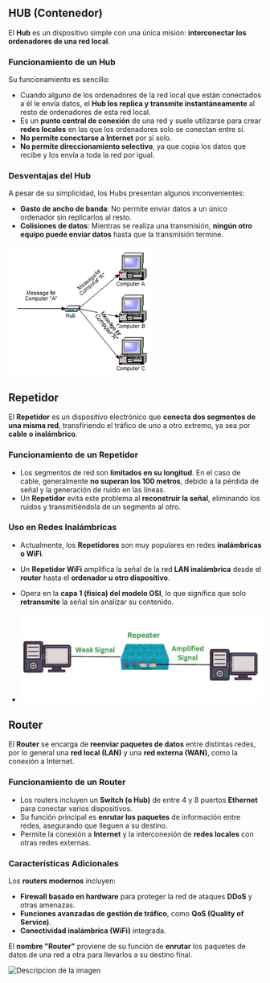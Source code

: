 ## HUB (Contenedor)

El **Hub** es un dispositivo simple con una única misión: **interconectar los ordenadores de una red local**.

### Funcionamiento de un Hub

Su funcionamiento es sencillo:

- Cuando alguno de los ordenadores de la red local que están conectados a él le envía datos, el **Hub los replica y transmite instantáneamente** al resto de ordenadores de esta red local.
- Es un **punto central de conexión** de una red y suele utilizarse para crear **redes locales** en las que los ordenadores solo se conectan entre sí.
- **No permite conectarse a Internet** por sí solo.
- **No permite direccionamiento selectivo**, ya que copia los datos que recibe y los envía a toda la red por igual.

### Desventajas del Hub

A pesar de su simplicidad, los Hubs presentan algunos inconvenientes:

- **Gasto de ancho de banda**: No permite enviar datos a un único ordenador sin replicarlos al resto.
- **Colisiones de datos**: Mientras se realiza una transmisión, **ningún otro equipo puede enviar datos** hasta que la transmisión termine.

![Descripcion de la imagen](assets/hub3.png)

## Repetidor

El **Repetidor** es un dispositivo electrónico que **conecta dos segmentos de una misma red**, transfiriendo el tráfico de uno a otro extremo, ya sea por **cable o inalámbrico**.

### Funcionamiento de un Repetidor

- Los segmentos de red son **limitados en su longitud**. En el caso de cable, generalmente **no superan los 100 metros**, debido a la pérdida de señal y la generación de ruido en las líneas.
- Un **Repetidor** evita este problema al **reconstruir la señal**, eliminando los ruidos y transmitiéndola de un segmento al otro.

### Uso en Redes Inalámbricas

- Actualmente, los **Repetidores** son muy populares en redes **inalámbricas o WiFi**.
- Un **Repetidor WiFi** amplifica la señal de la red **LAN inalámbrica** desde el **router** hasta el **ordenador u otro dispositivo**.
- Opera en la **capa 1 (física) del modelo OSI**, lo que significa que solo **retransmite** la señal sin analizar su contenido.

- ![Descripcion de la imagen](assets/repeater.jpg)

## Router

El **Router** se encarga de **reenviar paquetes de datos** entre distintas redes, por lo general una **red local (LAN)** y una **red externa (WAN)**, como la conexión a Internet.

### Funcionamiento de un Router

- Los routers incluyen un **Switch (o Hub)** de entre 4 y 8 puertos **Ethernet** para conectar varios dispositivos.
- Su función principal es **enrutar los paquetes** de información entre redes, asegurando que lleguen a su destino.
- Permite la conexión a **Internet** y la interconexión de **redes locales** con otras redes externas.

### Características Adicionales

Los **routers modernos** incluyen:

- **Firewall basado en hardware** para proteger la red de ataques **DDoS** y otras amenazas.
- **Funciones avanzadas de gestión de tráfico**, como **QoS (Quality of Service)**.
- **Conectividad inalámbrica (WiFi)** integrada.

El **nombre "Router"** proviene de su función de **enrutar** los paquetes de datos de una red a otra para llevarlos a su destino final.

![Descripcion de la imagen](assets/router.png)
